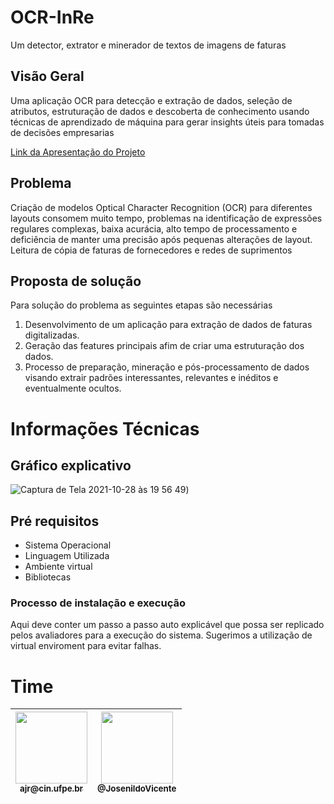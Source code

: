 # OCR-InRe
Um detector, extrator e minerador de textos de imagens de faturas
##  Visão Geral

Uma aplicação OCR para detecção e extração de dados, seleção de atributos, estruturação de dados e descoberta de conhecimento usando técnicas de aprendizado de máquina para gerar insights úteis para tomadas de decisões empresarias

[Link da Apresentação do Projeto](https://drive.google.com/file/d/1FG7Ndkb7madwut61d_A4NNmf8GSbLpF4/view?usp=sharing)

##  Problema
Criação de modelos Optical Character Recognition (OCR) para diferentes layouts consomem muito tempo, problemas na identificação de expressões regulares complexas, baixa acurácia, alto tempo de processamento e deficiência   de manter uma precisão após pequenas alterações de layout. Leitura  de cópia de faturas de fornecedores e redes de suprimentos

## Proposta de solução

Para solução do problema as seguintes etapas são necessárias 
1. Desenvolvimento de um aplicação para extração de dados de faturas  digitalizadas.
2. Geração das features principais  afim de criar uma estruturação dos dados.
3. Processo de preparação, mineração e pós-processamento de dados visando extrair padrões interessantes, relevantes e inéditos e eventualmente ocultos.

# Informações Técnicas
## Gráfico explicativo
![Captura de Tela 2021-10-28 às 19 56 49](https://user-images.githubusercontent.com/7680448/139347299-86706b38-4bd9-4703-bafb-98d6c38b5666.png))

## Pré requisitos

  - Sistema Operacional
  - Linguagem Utilizada
  - Ambiente virtual
  - Bibliotecas

### Processo de instalação e execução

Aqui deve conter um passo a passo auto explicável que possa ser replicado pelos avaliadores para a execução do sistema. Sugerimos a utilização de virtual enviroment para evitar falhas.

# Time 

| [<img src="https://user-images.githubusercontent.com/7680448/139342517-45bdbefc-5032-432a-9ffb-c17e36937fe8.jpg" width="115"><br><sub>ajr@cin.ufpe.br</sub>](https://github.com/Ailton3112) | [<img src="https://avatars.githubusercontent.com/u/22326734?v=4" width="115"><br><sub>@JosenildoVicente</sub>](https://github.com/JosenildoVicente) |
| :---: | :---: |
